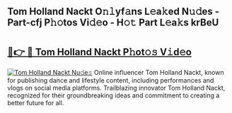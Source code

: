 ## Tom Holland Nackt O𝚗𝚕yf𝚊ns L𝚎a𝚔ed N𝚞𝚍es - Part-cfj P𝚑𝚘tos Vi𝚍𝚎o - H𝚘𝚝 Part L𝚎a𝚔s krBeU

# <h2><a href="http://kfd8i5.oniu.top/?m=Tom+Holland+Nackt">🔗👉 🔴 Tom Holland Nackt P𝚑ot𝚘𝚜 V𝚒d𝚎o</a></h2>

[![Tom Holland Nackt Nu𝚍e𝚜](https://i.imgur.com/0qMVB7G.gif)](http://kfd8i5.oniu.top/?m=Tom+Holland+Nackt)
Online influencer Tom Holland Nackt, known for publishing dance and lifestyle content, including performances and vlogs on social media platforms. Trailblazing innovator Tom Holland Nackt, recognized for their groundbreaking ideas and commitment to creating a better future for all.  
